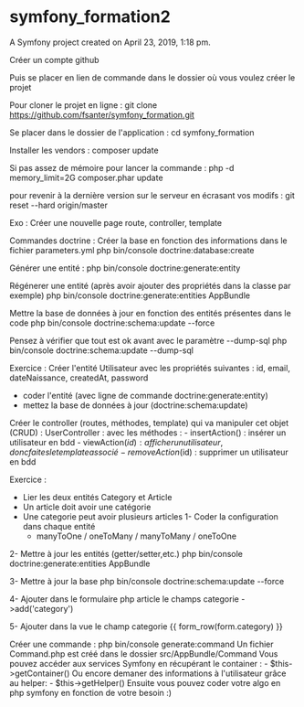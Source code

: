symfony_formation2
==================

A Symfony project created on April 23, 2019, 1:18 pm.

Créer un compte github

Puis se placer en lien de commande dans le dossier où vous voulez créer le projet

Pour cloner le projet en ligne :
git clone https://github.com/fsanter/symfony_formation.git

Se placer dans le dossier de l'application :
cd symfony_formation

Installer les vendors :
composer update

Si pas assez de mémoire pour lancer la commande :
php -d memory_limit=2G composer.phar update

pour revenir à la dernière version sur le serveur en écrasant vos modifs :
git reset --hard origin/master


Exo : Créer une nouvelle page
route, controller, template

Commandes doctrine :
Créer la base en fonction des informations dans le fichier parameters.yml
php bin/console doctrine:database:create

Générer une entité :
php bin/console doctrine:generate:entity

Régénerer une entité (après avoir ajouter des propriétés dans la classe par exemple)
php bin/console doctrine:generate:entities AppBundle

Mettre la base de données à jour en fonction des entités présentes dans le code
php bin/console doctrine:schema:update --force

Pensez à vérifier que tout est ok avant avec le paramètre --dump-sql
php bin/console doctrine:schema:update --dump-sql


Exercice :
Créer l'entité Utilisateur avec les propriétés suivantes :
id, email, dateNaissance, createdAt, password
- coder l'entité (avec ligne de commande doctrine:generate:entity)
- mettez la base de données à jour (doctrine:schema:update)

Créer le controller (routes, méthodes, template) qui va manipuler cet objet (CRUD) :
UserController :
avec les méthodes :
    - insertAction() : insérer un utilisateur en bdd
    - viewAction($id) : afficher un utilisateur, donc faites le template associé
    - removeAction($id) : supprimer un utilisateur en bdd


  Exercice :
  - Lier les deux entités Category et Article
  - Un article doit avoir une catégorie
  - Une categorie peut avoir plusieurs articles
  1- Coder la configuration dans chaque entité
    - manyToOne / oneToMany / manyToMany / oneToOne

  2- Mettre à jour les entités (getter/setter,etc.)
    php bin/console doctrine:generate:entities AppBundle

  3- Mettre à jour la base
    php bin/console doctrine:schema:update --force

  4- Ajouter dans le formulaire php article le champs categorie
    ->add('category')

  5- Ajouter dans la vue le champ categorie
    {{ form_row(form.category) }}


Créer une commande : php bin/console generate:command
    Un fichier Command.php est créé dans le dossier src/AppBundle/Command
    Vous pouvez accéder aux services Symfony en récupérant le container :
        - $this->getContainer()
     Ou encore demaner des informations à l'utilisateur grâce au helper:
        - $this->getHelper()
    Ensuite vous pouvez coder votre algo en php symfony en fonction de votre
    besoin :)

